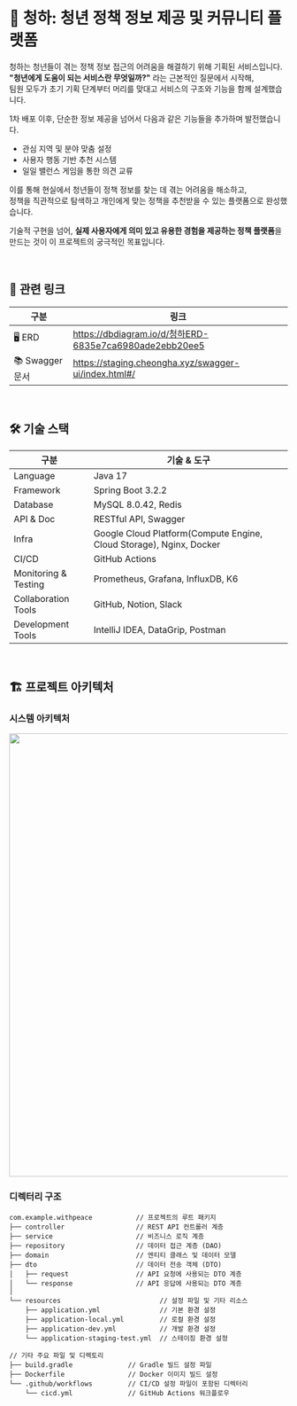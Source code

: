 # 🌿 청하: 청년 정책 정보 제공 및 커뮤니티 플랫폼  
청하는 청년들이 겪는 정책 정보 접근의 어려움을 해결하기 위해 기획된 서비스입니다.  
**"청년에게 도움이 되는 서비스란 무엇일까?"** 라는 근본적인 질문에서 시작해,  
팀원 모두가 초기 기획 단계부터 머리를 맞대고 서비스의 구조와 기능을 함께 설계했습니다.

1차 배포 이후, 단순한 정보 제공을 넘어서 다음과 같은 기능들을 추가하며 발전했습니다.
- 관심 지역 및 분야 맞춤 설정
- 사용자 행동 기반 추천 시스템
- 일일 밸런스 게임을 통한 의견 교류

이를 통해 현실에서 청년들이 정책 정보를 찾는 데 겪는 어려움을 해소하고,  
정책을 직관적으로 탐색하고 개인에게 맞는 정책을 추천받을 수 있는 플랫폼으로 완성했습니다.

기술적 구현을 넘어, **실제 사용자에게 의미 있고 유용한 경험을 제공하는 정책 플랫폼**을 만드는 것이 이 프로젝트의 궁극적인 목표입니다.

<br>

## 🔗 관련 링크

| 구분 | 링크 |
|------|------|
| 🖥 ERD | https://dbdiagram.io/d/청하ERD-6835e7ca6980ade2ebb20ee5 |
| 📚 Swagger 문서 | https://staging.cheongha.xyz/swagger-ui/index.html#/ |

<br>

## 🛠 기술 스택  
| 구분                 | 기술 & 도구                                                          |
| -------------------- | -------------------------------------------------------------------- |
| Language             | Java 17                                                              |
| Framework            | Spring Boot 3.2.2                                                    |
| Database             | MySQL 8.0.42, Redis                                                  |
| API & Doc            | RESTful API, Swagger                                                 |
| Infra                | Google Cloud Platform(Compute Engine, Cloud Storage), Nginx, Docker  |
| CI/CD                | GitHub Actions                                                       |
| Monitoring & Testing | Prometheus, Grafana, InfluxDB, K6                                    |
| Collaboration Tools  | GitHub, Notion, Slack                                                |
| Development Tools    | IntelliJ IDEA, DataGrip, Postman                                     |

<br>

## 🏗 프로젝트 아키텍처

### 시스템 아키텍처
<img src="https://github.com/user-attachments/assets/96eb5af0-12fd-43dd-a4ea-01bb03c4b484" width="800"/>


### 디렉터리 구조
```
com.example.withpeace           // 프로젝트의 루트 패키지
├── controller                  // REST API 컨트롤러 계층
├── service                     // 비즈니스 로직 계층
├── repository                  // 데이터 접근 계층 (DAO)
├── domain                      // 엔티티 클래스 및 데이터 모델
├── dto                         // 데이터 전송 객체 (DTO)
│   ├── request                 // API 요청에 사용되는 DTO 계층
│   └── response                // API 응답에 사용되는 DTO 계층
│
└── resources                         // 설정 파일 및 기타 리소스
    ├── application.yml               // 기본 환경 설정
    ├── application-local.yml         // 로컬 환경 설정
    ├── application-dev.yml           // 개발 환경 설정
    └── application-staging-test.yml  // 스테이징 환경 설정

// 기타 주요 파일 및 디렉토리
├── build.gradle              // Gradle 빌드 설정 파일
├── Dockerfile                // Docker 이미지 빌드 설정
└── .github/workflows         // CI/CD 설정 파일이 포함된 디렉터리
    └── cicd.yml              // GitHub Actions 워크플로우
```

<br>
